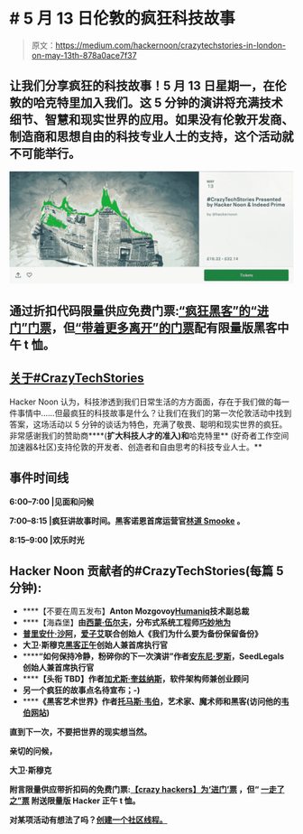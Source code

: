 # # 5 月 13 日伦敦的疯狂科技故事

> 原文：<https://medium.com/hackernoon/crazytechstories-in-london-on-may-13th-878a0ace7f37>

## 让我们分享疯狂的科技故事！5 月 13 日星期一，在伦敦的哈克特里加入我们。这 5 分钟的演讲将充满技术细节、智慧和现实世界的应用。如果没有伦敦开发商、制造商和思想自由的科技专业人士的支持，这个活动就不可能举行。

[![](img/afc89cda5bdc4c96cd53d58192588d56.png)](http://bit.ly/2J4ohnD)

## 通过折扣代码限量供应免费门票:[“疯狂黑客”的“进门”门票](http://bit.ly/2H8S9vt)，但[“带着更多离开”的门票](http://bit.ly/2J4ohnD)配有限量版黑客中午 t 恤。

## [关于#CrazyTechStories](https://www.eventbrite.com/e/crazytechstories-presented-by-hacker-noon-indeed-prime-tickets-60599360318)

Hacker Noon 认为，科技渗透到我们日常生活的方方面面，存在于我们做的每一件事情中……但最疯狂的科技故事是什么？让我们在我们的第一次伦敦活动中找到答案，这场活动以 5 分钟的谈话为特色，充满了敬畏、聪明和现实世界的疯狂。非常感谢我们的赞助商[](https://indeedhi.re/2Wiitd4)****(**扩大科技人才的准入)和**哈克特里** (好奇者工作空间加速器&社区)支持伦敦的开发者、创造者和自由思考的科技专业人士。**

## **事件时间线**

**6:00–7:00 |见面和问候**

**7:00–8:15 |疯狂讲故事时间。黑客诺恩首席运营官[林道 Smooke](https://hackernoon.com/@linhdaosmooke) 。**

**8:15–9:00 |欢乐时光**

## **Hacker Noon 贡献者的#CrazyTechStories(每篇 5 分钟):**

*   ****【不要在周五发布】**Anton Mozgovoy[Humaniq](https://humaniq.com/)技术副总裁**
*   ****【海森堡】**由[西蒙·伍尔夫](https://www.linkedin.com/in/simonwoolf/)，分布式系统工程师[巧妙地为](https://www.ably.io/)**
*   ****[普里安什·沙阿](https://hackernoon.com/@priansh)，[爱子艾](https://helloaiko.com/)联合创始人**《我们为什么要为备份保留备份》**
*   ****大卫·斯穆克[黑客正午](https://hackernoon.com/)创始人兼首席执行官****
*   ******“如何保持冷静，粉碎你的下一次演讲”**作者[安东尼·罗斯](https://hackernoon.com/@anthonyrose)，SeedLegals 创始人兼首席执行官****
*   ******【头衔 TBD】**作者[加尤斯·奎兹纳斯](https://hackernoon.com/@gajus)，软件架构师兼创业顾问****
*   ******另一个疯狂的故事**点名待宣布；-)****
*   ******《黑客艺术世界》**作者[托马斯·韦伯](https://hackernoon.com/@webbsite)，艺术家、魔术师和黑客(访问他的[韦伯网站](https://webb.site/))****

****直到下一次，不要把世界的现实想当然。****

****亲切的问候，****

****大卫·斯穆克****

******附言**限量供应带折扣码的免费门票:[**【crazy hackers】为‘进门’票**](http://bit.ly/2H8S9vt) ，但“ [**一走了之”票**](http://bit.ly/2J4ohnD) 附送限量版 Hacker 正午 t 恤。****

****对某项活动有想法了吗？[创建一个社区线程。](http://community.hackernoon.com)****